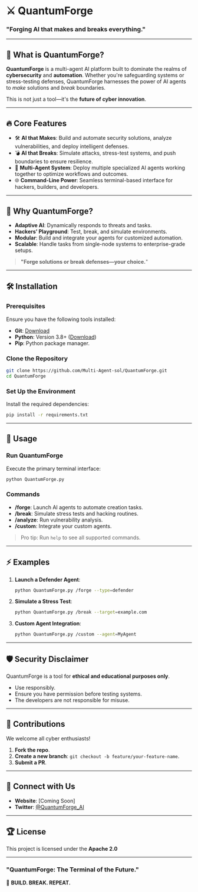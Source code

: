 # ⚔️ **QuantumForge**  
### **"Forging AI that makes and breaks everything."**

---

## 🚀 **What is QuantumForge?**  
**QuantumForge** is a multi-agent AI platform built to dominate the realms of **cybersecurity** and **automation**. Whether you're safeguarding systems or stress-testing defenses, QuantumForge harnesses the power of AI agents to *make* solutions and *break* boundaries.

This is not just a tool—it's the **future of cyber innovation**.  

---

## 🔥 **Core Features**  
- 🛠️ **AI that Makes**: Build and automate security solutions, analyze vulnerabilities, and deploy intelligent defenses.  
- 💣 **AI that Breaks**: Simulate attacks, stress-test systems, and push boundaries to ensure resilience.  
- 🤖 **Multi-Agent System**: Deploy multiple specialized AI agents working together to optimize workflows and outcomes.  
- 🌐 **Command-Line Power**: Seamless terminal-based interface for hackers, builders, and developers.  

---

## 🧩 **Why QuantumForge?**  
- **Adaptive AI**: Dynamically responds to threats and tasks.  
- **Hackers’ Playground**: Test, break, and simulate environments.  
- **Modular**: Build and integrate your agents for customized automation.  
- **Scalable**: Handle tasks from single-node systems to enterprise-grade setups.  

> **"Forge solutions or break defenses—your choice.**"

---

## 🛠️ **Installation**  

### **Prerequisites**  
Ensure you have the following tools installed:  
- **Git**: [Download](https://git-scm.com/)  
- **Python**: Version 3.8+ ([Download](https://www.python.org/downloads/))  
- **Pip**: Python package manager.  

### **Clone the Repository**  
```bash
git clone https://github.com/Multi-Agent-sol/QuantumForge.git
cd QuantumForge
```

### **Set Up the Environment**  
Install the required dependencies:  
```bash
pip install -r requirements.txt
```

---

## 🚀 **Usage**  

### **Run QuantumForge**  
Execute the primary terminal interface:  
```bash
python QuantumForge.py
```

### **Commands**  
- **/forge**: Launch AI agents to automate creation tasks.  
- **/break**: Simulate stress tests and hacking routines.  
- **/analyze**: Run vulnerability analysis.  
- **/custom**: Integrate your custom agents.

> Pro tip: Run `help` to see all supported commands.

---

## ⚡ **Examples**  
1. **Launch a Defender Agent**:  
   ```bash
   python QuantumForge.py /forge --type=defender
   ```

2. **Simulate a Stress Test**:  
   ```bash
   python QuantumForge.py /break --target=example.com
   ```

3. **Custom Agent Integration**:  
   ```bash
   python QuantumForge.py /custom --agent=MyAgent
   ```

---

## 🛡️ **Security Disclaimer**  
QuantumForge is a tool for **ethical and educational purposes only**.  
- Use responsibly.  
- Ensure you have permission before testing systems.  
- The developers are not responsible for misuse.  

---

## 🤝 **Contributions**  
We welcome all cyber enthusiasts!  
1. **Fork the repo**.  
2. **Create a new branch**: `git checkout -b feature/your-feature-name`.  
3. **Submit a PR**.  

---

## 🔗 **Connect with Us**  
- **Website**: [Coming Soon]  
- **Twitter**: [@QuantumForge_AI](#)  

---

## 🏆 **License**  
This project is licensed under the **Apache 2.0**

---

### **"QuantumForge: The Terminal of the Future."**  
🔨 **BUILD. BREAK. REPEAT.**
